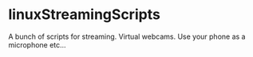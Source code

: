 # linuxStreamingScripts
A bunch of scripts for streaming. Virtual webcams. Use your phone as a microphone etc...
